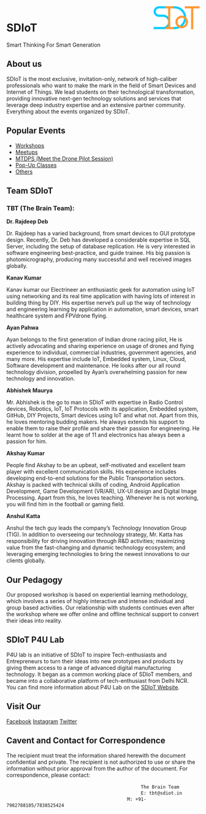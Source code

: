 <img align="right" width="120" height="60" src="SDIoT New Logo.png">

# SDIoT 
Smart Thinking For Smart Generation

## About us
SDIoT is the most exclusive, invitation-only, network of high-caliber professionals who want to make the mark
in the field of Smart Devices and Internet of Things. We lead students on their technological
transformation, providing innovative next-gen technology solutions and services that leverage deep
industry expertise and an extensive partner community. Everything about the events organized by SDIoT. 

## Popular Events
+ [Workshops](/Workshops)
+ [Meetups](/Meetups)
+ [MTDPS (Meet the Drone Pilot Session)](/MTDPS)
+ [Pop-Up Classes](/Pop-Up)
+ [Others](/Others)

## Team SDIoT 
### TBT (The Brain Team):
**Dr. Rajdeep Deb**

Dr. Rajdeep has a varied background, from smart devices to GUI prototype design. Recently, Dr. Deb has developed a considerable expertise in SQL Server, including the setup of database replication. He is very interested in software engineering best-practice, and guide trainee. His big passion is photomicrography, producing many successful and well received images globally.

**Kanav Kumar**

Kanav kumar our Electrineer an enthusiastic geek for automation using IoT using networking and its real time application with having lots of interest in building thing by DIY. His expertise nerve’s pull up the way of technology and engineering learning by application in automation, smart devices, smart healthcare system and FPVdrone flying.

**Ayan Pahwa**

Ayan belongs to the first generation of Indian drone racing pilot, He is actively advocating and sharing experience on usage of drones and flying experience to individual, commercial industries, government agencies, and many more. His expertise include IoT, Embedded system, Linux, Cloud, Software development and maintenance. He looks after our all round technology division, propelled by Ayan’s overwhelming passion for new technology and innovation.

**Abhishek Maurya**

Mr. Abhishek is the go to man in SDIoT with expertise in Radio Control devices, Robotics, IoT, IoT Protocols with its application, Embedded system, GitHub, DIY Projects, Smart devices using IoT and what not. Apart from this, he loves mentoring budding makers. He always extends his support to enable them to raise their profile and share their passion for engineering. He learnt how to solder at the age of 11 and electronics has always been a passion for him.

**Akshay Kumar**

People find Akshay to be an upbeat, self-motivated and excellent team player with excellent communication skills. His experience includes developing end-to-end solutions for the Public Transportation sectors. Akshay is packed with technical skills of coding, Android Application Development, Game Development (VR/AR), UX-UI design and Digital Image Processing. Apart from this, he loves teaching. Whenever he is not working, you will find him in the football or gaming field.

**Anshul Katta**

Anshul the tech guy leads the company’s Technology Innovation Group (TIG). In addition to overseeing our technology strategy, Mr. Katta has responsibility for driving innovation through R&D activities; maximizing value from the fast-changing and dynamic technology ecosystem; and leveraging emerging technologies to bring the newest innovations to our clients globally.

## Our Pedagogy
Our proposed workshop is based on experiential learning methodology, which involves a series of highly interactive and intense individual and group based activities. Our relationship with students continues even after the workshop where we offer online and offline technical support to convert their ideas into reality.

## SDIoT P4U Lab
P4U lab is an initiative of SDIoT to inspire Tech-enthusiasts and Entrepreneurs to turn their ideas into new prototypes and products by giving them access to a range of advanced digital manufacturing technology. It began as a common working place of SDIoT members, and became into a collaborative platform of tech-enthusiast from Delhi NCR. You can find more information about P4U Lab on the [SDIoT Website](http://sdiot.in/).

## Visit Our
[Facebook](https://www.facebook.com/SDIOT-1187980357914226/)
[Instagram](https://www.instagram.com/sdiot_official)
[Twitter](https://twitter.com/smartsdiot)

## Cavent and Contact for Correspondence
The recipient must treat the information shared herewith the document confidential and private. The recipient is not authorized to use or share the information without prior approval from the author of the document. For correspondence, please contact:

                                                     The Brain Team
                                                     E: tbt@sdiot.in
                                                M: +91-7982788105/7838525424

